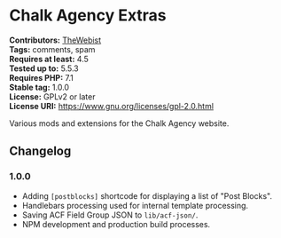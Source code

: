 # Chalk Agency Extras #
**Contributors:** [TheWebist](https://profiles.wordpress.org/TheWebist)  
**Tags:** comments, spam  
**Requires at least:** 4.5  
**Tested up to:** 5.5.3  
**Requires PHP:** 7.1  
**Stable tag:** 1.0.0  
**License:** GPLv2 or later  
**License URI:** https://www.gnu.org/licenses/gpl-2.0.html  

Various mods and extensions for the Chalk Agency website.

## Changelog ##

### 1.0.0 ###
* Adding `[postblocks]` shortcode for displaying a list of "Post Blocks".
* Handlebars processing used for internal template processing.
* Saving ACF Field Group JSON to `lib/acf-json/`.
* NPM development and production build processes.

